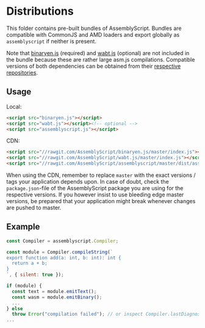 Distributions
=============

This folder contains pre-built bundles of AssemblyScript. Bundles are compatible with CommonJS and AMD loaders and export globally as `assemblyscript` if neither is present.

Note that [binaryen.js](https://github.com/AssemblyScript/binaryen.js) (required) and [wabt.js](https://github.com/AssemblyScript/wabt.js) (optional) are not included in the bundle because these are rather large asm.js compilations. Compatible versions of both dependencies can be obtained from their [respective](https://github.com/AssemblyScript/binaryen.js/tags) [repositories](https://github.com/AssemblyScript/wabt.js/tags).

Usage
-----

Local:

```html
<script src="binaryen.js"></script>
<script src="wabt.js"></script><!-- optional -->
<script src="assemblyscript.js"></script>
```

CDN:

```html
<script src="//rawgit.com/AssemblyScript/binaryen.js/master/index.js"></script>
<script src="//rawgit.com/AssemblyScript/wabt.js/master/index.js"></script><!-- optional -->
<script src="//rawgit.com/AssemblyScript/assemblyscript/master/dist/assemblyscript.js"></script>
```

When using the CDN, remember to replace `master` with the exact versions / tags your application depends upon. In case of doubt, check the `package.json`-file of the AssemblyScript package you are using for the respective versions. If you however insist to use bleeding edge master versions, be prepared that your application might break whenever changes are pushed to master.

Example
-------

```js
const Compiler = assemblyscript.Compiler;

const module = Compiler.compileString(`
export function add(a: int, b: int): int {
  return a + b;
}
`, { silent: true });

if (module) {
  const text = module.emitText();
  const wasm = module.emitBinary();
  ...
} else
  throw Error("compilation failed"); // or inspect Compiler.lastDiagnostics
...
```
